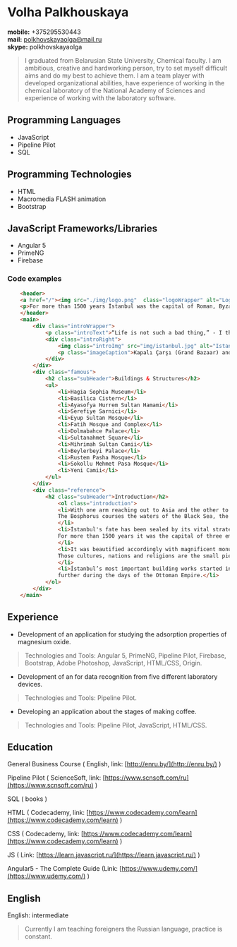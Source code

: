 # Volha Palkhouskaya
**mobile:** +375295530443  
**mail:** polkhovskayaolga@mail.ru  
**skype:** polkhovskayaolga  
> I graduated from Belarusian State University, Chemical faculty. I am ambitious, 
> creative and hardworking person,  try to set myself difficult aims and do my best
> to achieve them. I am a team player with developed organizational  abilities, 
> have experience of working in the chemical laboratory of the National Academy 
> of Sciences and experience of working with the laboratory software.
## Programming Languages
* JavaScript
* Pipeline Pilot
* SQL
## Programming Technologies
* HTML
* Macromedia FLASH animation
* Bootstrap
## JavaScript Frameworks/Libraries
* Angular 5
* PrimeNG
* Firebase

### Code examples
```html
    <header>
	<a href="/"><img src="./img/logo.png"  class="logoWrapper" alt="Logo"></a>
	<p>For more than 1500 years İstanbul was the capital of Roman, Byzantine and Ottoman Empires.</p>
    </header>
    <main>
        <div class="introWrapper">
            <p class="introText">“Life is not such a bad thing,” - I think sometimes. - “In the end, you can always walk along the Bosphorus.”</p>
            <div class="introRight">
                <img class="introImg" src="img/istanbul.jpg" alt="Istanbul" />
                <p class="imageCaption">Kapalı Çarşı (Grand Bazaar) and Mısır Çarşısı (Spice)</p>
            </div>
        </div>
        <div class="famous">
            <h2 class="subHeader">Buildings & Structures</h2>
            <ul>
                <li>Hagia Sophia Museum</li>
                <li>Basilica Cistern</li>
                <li>Ayasofya Hurrem Sultan Hamami</li>
                <li>Serefiye Sarnici</li>
                <li>Eyup Sultan Mosque</li>
                <li>Fatih Mosque and Complex</li>
                <li>Dolmabahce Palace</li>
                <li>Sultanahmet Square</li>
                <li>Mihrimah Sultan Camii</li>
                <li>Beylerbeyi Palace</li>
                <li>Rustem Pasha Mosque</li>
                <li>Sokollu Mehmet Pasa Mosque</li>
                <li>Yeni Camii</li>
            </ul>
        </div>
        <div class="reference">
            <h2 class="subHeader">Introduction</h2>
                <ol class="introduction">
                <li>With one arm reaching out to Asia and the other to Europe, İstanbul is the only city in the world built on two continents.
                The Bosphorus courses the waters of the Black Sea, the Sea of Marmara and the Golden Horn through the city’s heart.
                </li>
                <li>İstanbul's fate has been sealed by its vital strategic location and its enchanting natural beauty.
                For more than 1500 years it was the capital of three empires: Roman, Byzantine and the Ottoman Empires.
                </li>
                <li>It was beautified accordingly with magnificent monuments and became a metropolis where diverse cultures, nations and religions mingled.
                Those cultures, nations and religions are the small pieces that form the mosaic of İstanbul.
                </li>
                <li>İstanbul’s most important building works started in the Byzantine period and the city was then embellished 
                further during the days of the Ottoman Empire.</li>
            </ol>	
        </div>	
    </main>
```
## Experience
 * Development of an application for studying the adsorption properties of magnesium oxide.
 > Technologies and Tools: Angular 5, PrimeNG, Pipeline Pilot, Firebase, Bootstrap, Adobe Photoshop, JavaScript, HTML/CSS, Origin.

 * Development of an for data recognition from five different laboratory devices.
 > Technologies and Tools: Pipeline Pilot.

 * Developing an application about the stages of making coffee.
 >Technologies and Tools: Pipeline Pilot, JavaScript, HTML/CSS.

## Education

General Business Course ( English, link: [http://enru.by/](http://enru.by/) )

Pipeline Pilot ( ScienceSoft, link: [https://www.scnsoft.com/ru](https://www.scnsoft.com/ru) )

SQL ( books )

HTML ( Codecademy, link: [https://www.codecademy.com/learn](https://www.codecademy.com/learn) )

CSS ( Codecademy, link: [https://www.codecademy.com/learn](https://www.codecademy.com/learn) )

JS ( Link: [https://learn.javascript.ru/](https://learn.javascript.ru/) )

Angular5 - The Complete Guide (Link: [https://www.udemy.com/](https://www.udemy.com/) )

## English 

English: intermediate
> Сurrently I am teaching foreigners the Russian language, practice is constant.
